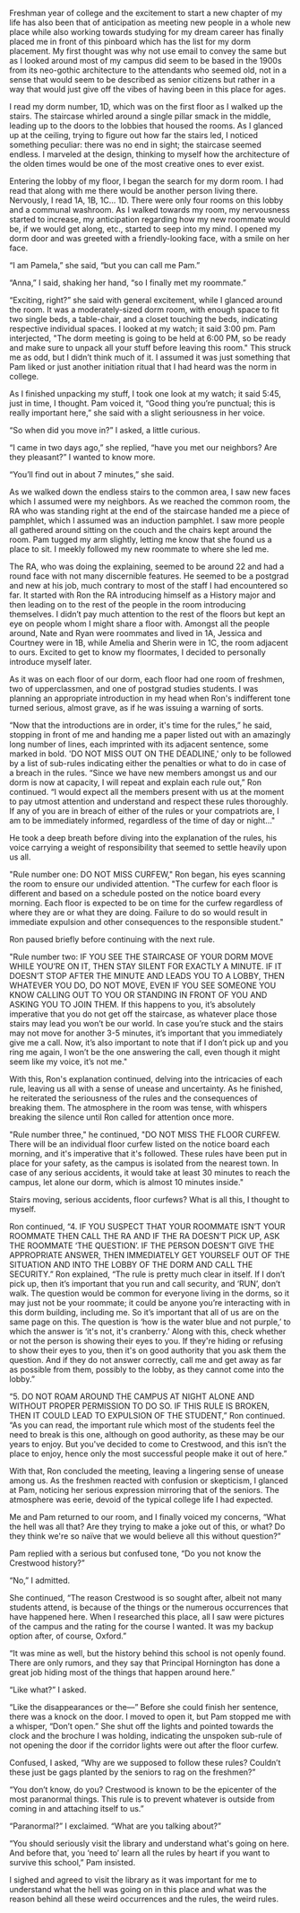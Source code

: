 Freshman year of college and the excitement to start a new chapter of my life has also been that of anticipation as meeting new people in a whole new place while also working towards studying for my dream career has finally placed me in front of this pinboard which has the list for my dorm placement. My first thought was why not use email to convey the same but as I looked around most of my campus did seem to be based in the 1900s from its neo-gothic architecture to the attendants who seemed old, not in a sense that would seem to be described as senior citizens but rather in a way that would just give off the vibes of having been in this place for ages.

I read my dorm number, 1D, which was on the first floor as I walked up the stairs. The staircase whirled around a single pillar smack in the middle, leading up to the doors to the lobbies that housed the rooms. As I glanced up at the ceiling, trying to figure out how far the stairs led, I noticed something peculiar: there was no end in sight; the staircase seemed endless. I marveled at the design, thinking to myself how the architecture of the olden times would be one of the most creative ones to ever exist.

Entering the lobby of my floor, I began the search for my dorm room. I had read that along with me there would be another person living there. Nervously, I read 1A, 1B, 1C... 1D. There were only four rooms on this lobby and a communal washroom. As I walked towards my room, my nervousness started to increase, my anticipation regarding how my new roommate would be, if we would get along, etc., started to seep into my mind. I opened my dorm door and was greeted with a friendly-looking face, with a smile on her face.

“I am Pamela,” she said, “but you can call me Pam.”

“Anna,” I said, shaking her hand, “so I finally met my roommate.”

“Exciting, right?” she said with general excitement, while I glanced around the room. It was a moderately-sized dorm room, with enough space to fit two single beds, a table-chair, and a closet touching the beds, indicating respective individual spaces. I looked at my watch; it said 3:00 pm. Pam interjected, "The dorm meeting is going to be held at 6:00 PM, so be ready and make sure to unpack all your stuff before leaving this room." This struck me as odd, but I didn’t think much of it. I assumed it was just something that Pam liked or just another initiation ritual that I had heard was the norm in college.

As I finished unpacking my stuff, I took one look at my watch; it said 5:45, just in time, I thought. Pam voiced it, “Good thing you’re punctual; this is really important here,” she said with a slight seriousness in her voice.

“So when did you move in?” I asked, a little curious.

“I came in two days ago,” she replied, “have you met our neighbors? Are they pleasant?” I wanted to know more.

“You’ll find out in about 7 minutes,” she said.

As we walked down the endless stairs to the common area, I saw new faces which I assumed were my neighbors. As we reached the common room, the RA who was standing right at the end of the staircase handed me a piece of pamphlet, which I assumed was an induction pamphlet. I saw more people all gathered around sitting on the couch and the chairs kept around the room. Pam tugged my arm slightly, letting me know that she found us a place to sit. I meekly followed my new roommate to where she led me.

The RA, who was doing the explaining, seemed to be around 22 and had a round face with not many discernible features. He seemed to be a postgrad and new at his job, much contrary to most of the staff I had encountered so far. It started with Ron the RA introducing himself as a History major and then leading on to the rest of the people in the room introducing themselves. I didn’t pay much attention to the rest of the floors but kept an eye on people whom I might share a floor with. Amongst all the people around, Nate and Ryan were roommates and lived in 1A, Jessica and Courtney were in 1B, while Amelia and Sherin were in 1C, the room adjacent to ours. Excited to get to know my floormates, I decided to personally introduce myself later.

As it was on each floor of our dorm, each floor had one room of freshmen, two of upperclassmen, and one of postgrad studies students. I was planning an appropriate introduction in my head when Ron's indifferent tone turned serious, almost grave, as if he was issuing a warning of sorts.

“Now that the introductions are in order, it's time for the rules,” he said, stopping in front of me and handing me a paper listed out with an amazingly long number of lines, each imprinted with its adjacent sentence, some marked in bold. 'DO NOT MISS OUT ON THE DEADLINE,' only to be followed by a list of sub-rules indicating either the penalties or what to do in case of a breach in the rules. “Since we have new members amongst us and our dorm is now at capacity, I will repeat and explain each rule out,” Ron continued. “I would expect all the members present with us at the moment to pay utmost attention and understand and respect these rules thoroughly. If any of you are in breach of either of the rules or your compatriots are, I am to be immediately informed, regardless of the time of day or night..."

He took a deep breath before diving into the explanation of the rules, his voice carrying a weight of responsibility that seemed to settle heavily upon us all.

"Rule number one: DO NOT MISS CURFEW," Ron began, his eyes scanning the room to ensure our undivided attention. "The curfew for each floor is different and based on a schedule posted on the notice board every morning. Each floor is expected to be on time for the curfew regardless of where they are or what they are doing. Failure to do so would result in immediate expulsion and other consequences to the responsible student."

Ron paused briefly before continuing with the next rule.

"Rule number two: IF YOU SEE THE STAIRCASE OF YOUR DORM MOVE WHILE YOU’RE ON IT, THEN STAY SILENT FOR EXACTLY A MINUTE. IF IT DOESN’T STOP AFTER THE MINUTE AND LEADS YOU TO A LOBBY, THEN WHATEVER YOU DO, DO NOT MOVE, EVEN IF YOU SEE SOMEONE YOU KNOW CALLING OUT TO YOU OR STANDING IN FRONT OF YOU AND ASKING YOU TO JOIN THEM. If this happens to you, it’s absolutely imperative that you do not get off the staircase, as whatever place those stairs may lead you won’t be our world. In case you’re stuck and the stairs may not move for another 3-5 minutes, it’s important that you immediately give me a call. Now, it’s also important to note that if I don’t pick up and you ring me again, I won’t be the one answering the call, even though it might seem like my voice, it’s not me."

With this, Ron's explanation continued, delving into the intricacies of each rule, leaving us all with a sense of unease and uncertainty. As he finished, he reiterated the seriousness of the rules and the consequences of breaking them. The atmosphere in the room was tense, with whispers breaking the silence until Ron called for attention once more.

"Rule number three," he continued, "DO NOT MISS THE FLOOR CURFEW. There will be an individual floor curfew listed on the notice board each morning, and it's imperative that it's followed. These rules have been put in place for your safety, as the campus is isolated from the nearest town. In case of any serious accidents, it would take at least 30 minutes to reach the campus, let alone our dorm, which is almost 10 minutes inside."

Stairs moving, serious accidents, floor curfews? What is all this, I thought to myself.

Ron continued, “4. IF YOU SUSPECT THAT YOUR ROOMMATE ISN’T YOUR ROOMMATE THEN CALL THE RA AND IF THE RA DOESN’T PICK UP, ASK THE ROOMMATE ‘THE QUESTION’. IF THE PERSON DOESN’T GIVE THE APPROPRIATE ANSWER, THEN IMMEDIATELY GET YOURSELF OUT OF THE SITUATION AND INTO THE LOBBY OF THE DORM AND CALL THE SECURITY.” Ron explained, “The rule is pretty much clear in itself. If I don’t pick up, then it’s important that you run and call security, and ‘RUN’, don’t walk. The question would be common for everyone living in the dorms, so it may just not be your roommate; it could be anyone you’re interacting with in this dorm building, including me. So it’s important that all of us are on the same page on this. The question is ‘how is the water blue and not purple,’ to which the answer is ‘it's not, it's cranberry.’ Along with this, check whether or not the person is showing their eyes to you. If they're hiding or refusing to show their eyes to you, then it's on good authority that you ask them the question. And if they do not answer correctly, call me and get away as far as possible from them, possibly to the lobby, as they cannot come into the lobby.”

“5. DO NOT ROAM AROUND THE CAMPUS AT NIGHT ALONE AND WITHOUT PROPER PERMISSION TO DO SO. IF THIS RULE IS BROKEN, THEN IT COULD LEAD TO EXPULSION OF THE STUDENT,” Ron continued. “As you can read, the important rule which most of the students feel the need to break is this one, although on good authority, as these may be our years to enjoy. But you've decided to come to Crestwood, and this isn’t the place to enjoy, hence only the most successful people make it out of here.”

With that, Ron concluded the meeting, leaving a lingering sense of unease among us. As the freshmen reacted with confusion or skepticism, I glanced at Pam, noticing her serious expression mirroring that of the seniors. The atmosphere was eerie, devoid of the typical college life I had expected.

Me and Pam returned to our room, and I finally voiced my concerns, “What the hell was all that? Are they trying to make a joke out of this, or what? Do they think we're so naïve that we would believe all this without question?”

Pam replied with a serious but confused tone, “Do you not know the Crestwood history?” 

“No,” I admitted.

She continued, “The reason Crestwood is so sought after, albeit not many students attend, is because of the things or the numerous occurrences that have happened here. When I researched this place, all I saw were pictures of the campus and the rating for the course I wanted. It was my backup option after, of course, Oxford.”

“It was mine as well, but the history behind this school is not openly found. There are only rumors, and they say that Principal Hornington has done a great job hiding most of the things that happen around here.”

“Like what?” I asked.

“Like the disappearances or the—” Before she could finish her sentence, there was a knock on the door. I moved to open it, but Pam stopped me with a whisper, “Don’t open.” She shut off the lights and pointed towards the clock and the brochure I was holding, indicating the unspoken sub-rule of not opening the door if the corridor lights were out after the floor curfew.

Confused, I asked, “Why are we supposed to follow these rules? Couldn’t these just be gags planted by the seniors to rag on the freshmen?”

“You don’t know, do you? Crestwood is known to be the epicenter of the most paranormal things. This rule is to prevent whatever is outside from coming in and attaching itself to us.”

“Paranormal?” I exclaimed. “What are you talking about?”

“You should seriously visit the library and understand what's going on here. And before that, you ‘need to’ learn all the rules by heart if you want to survive this school,” Pam insisted.

I sighed and agreed to visit the library as it was important for me to understand what the hell was going on in  this place and what was the reason behind all these weird occurrences and the rules, the weird rules.
